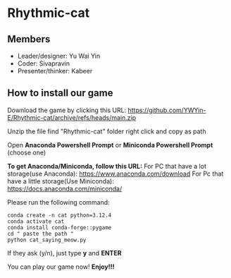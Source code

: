 # Rhythmic-cat

## Members
- Leader/designer: Yu Wai Yin
- Coder: Sivapravin
- Presenter/thinker: Kabeer

## How to install our game

Download the game by clicking this URL:
https://github.com/YWYin-E/Rhythmic-cat/archive/refs/heads/main.zip

Unzip the file
find "Rhythmic-cat" folder
right click and copy as path


Open **Anaconda Powershell Prompt** or **Miniconda Powershell Prompt** (choose one)

__To get Anaconda/Miniconda, follow this URL:__
For PC that have a lot storage(use Anaconda): https://www.anaconda.com/download
For Pc that have a little storage(Use Miniconda): https://docs.anaconda.com/miniconda/



Please run the following command:
```
conda create -n cat python=3.12.4
conda activate cat
conda install conda-forge::pygame
cd " paste the path "
python cat_saying_meow.py
```

If they ask (y/n), just type **y** and **ENTER**



You can play our game now!
**Enjoy!!!**
